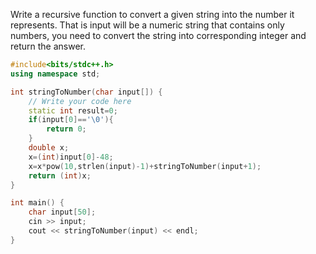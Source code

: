 Write a recursive function to convert a given string into the number it represents. That is input will be a numeric string that contains only numbers, you need to convert the string into corresponding integer and return the answer.

```cpp
#include<bits/stdc++.h>
using namespace std;

int stringToNumber(char input[]) {
    // Write your code here
    static int result=0;
	if(input[0]=='\0'){
        return 0;
    }
    double x;
    x=(int)input[0]-48;
    x=x*pow(10,strlen(input)-1)+stringToNumber(input+1);
    return (int)x;
}

int main() {
    char input[50];
    cin >> input;
    cout << stringToNumber(input) << endl;
}
```
